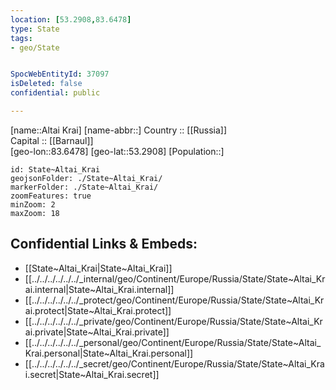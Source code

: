```yaml
---
location: [53.2908,83.6478] 
type: State
tags:
- geo/State


SpocWebEntityId: 37097
isDeleted: false
confidential: public

---
```

[name::Altai Krai] 
[name-abbr::] 
Country :: [[Russia]]  
Capital :: [[Barnaul]]  
[geo-lon::83.6478] 
[geo-lat::53.2908] 
[Population::] 



```leaflet
id: State~Altai_Krai
geojsonFolder: ./State~Altai_Krai/
markerFolder: ./State~Altai_Krai/
zoomFeatures: true 
minZoom: 2 
maxZoom: 18
```


## Confidential Links & Embeds: 
- [[State~Altai_Krai|State~Altai_Krai]]  
- [[../../../../../../_internal/geo/Continent/Europe/Russia/State/State~Altai_Krai.internal|State~Altai_Krai.internal]] 
- [[../../../../../../_protect/geo/Continent/Europe/Russia/State/State~Altai_Krai.protect|State~Altai_Krai.protect]] 
- [[../../../../../../_private/geo/Continent/Europe/Russia/State/State~Altai_Krai.private|State~Altai_Krai.private]] 
- [[../../../../../../_personal/geo/Continent/Europe/Russia/State/State~Altai_Krai.personal|State~Altai_Krai.personal]] 
- [[../../../../../../_secret/geo/Continent/Europe/Russia/State/State~Altai_Krai.secret|State~Altai_Krai.secret]] 
